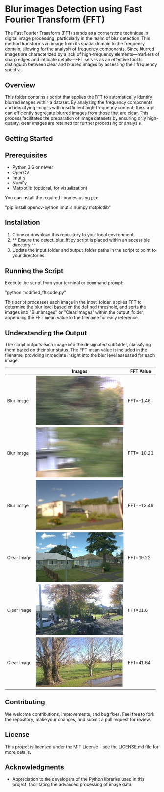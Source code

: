 # Blur images Detection using Fast Fourier Transform (FFT)

The Fast Fourier Transform (FFT) stands as a cornerstone technique in digital image processing, particularly in the realm of blur detection. This method transforms an image from its spatial domain to the frequency domain, allowing for the analysis of frequency components. Since blurred images are characterized by a lack of high-frequency elements—markers of sharp edges and intricate details—FFT serves as an effective tool to distinguish between clear and blurred images by assessing their frequency spectra.

## Overview

This folder contains a script that applies the FFT to automatically identify blurred images within a dataset. By analyzing the frequency components and identifying images with insufficient high-frequency content, the script can efficiently segregate blurred images from those that are clear. This process facilitates the preparation of image datasets by ensuring only high-quality, clear images are retained for further processing or analysis.

## Getting Started

## Prerequisites

- Python 3.6 or newer
- OpenCV
- Imutils
- NumPy
- Matplotlib (optional, for visualization)

You can install the required libraries using pip:

"pip install opencv-python imutils numpy matplotlib"

## Installation

1. Clone or download this repository to your local environment.
2. ** Ensure the detect_blur_fft.py script is placed within an accessible directory.**
3. Update the input_folder and output_folder paths in the script to point to your directories.

## Running the Script

Execute the script from your terminal or command prompt:

"python modified_fft.code.py"

This script processes each image in the input_folder, applies FFT to determine the blur level based on the defined threshold, and sorts the images into "Blur.Images" or "Clear.Images" within the output_folder, appending the FFT mean value to the filename for easy reference.

## Understanding the Output

The script outputs each image into the designated subfolder, classifying them based on their blur status. The FFT mean value is included in the filename, providing immediate insight into the blur level assessed for each image.

|           |Images                    |FFT Value|
|-----------|--------------------------|----------|
|Blur Image |![1](https://github.com/Sami3610/BioVison/blob/main/Filters/Images/B1.jpg) |FFT=-1.46 |
|Blur Image |![2](https://github.com/Sami3610/BioVison/blob/main/Filters/Images/B2.jpg) |FFT=-10.21|
|Blur Image |![3](https://github.com/Sami3610/BioVison/blob/main/Filters/Images/B3.jpg) |FFT=-13.49|
|Clear Image|![4](https://github.com/Sami3610/BioVison/blob/main/Filters/Images/B4.jpg) |FFT=19.22 |
|Clear Image|![5](https://github.com/Sami3610/BioVison/blob/main/Filters/Images/B5.jpg) |FFT=31.8  |
|Clear Image|![6](https://github.com/Sami3610/BioVison/blob/main/Filters/Images/B6.jpg) |FFT=41.64 |

## Contributing

We welcome contributions, improvements, and bug fixes. Feel free to fork the repository, make your changes, and submit a pull request for review.

## License

This project is licensed under the MIT License - see the LICENSE.md file for more details.

## Acknowledgments

- Appreciation to the developers of the Python libraries used in this project, facilitating the advanced processing of image data.
